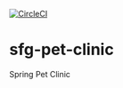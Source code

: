 
[![CircleCI](https://circleci.com/pipelines/gh/GeorgiDinov/sfg-pet-clinic.svg?style=svg)](https://app.circleci.com/pipelines/gh/GeorgiDinov/sfg-pet-clinic)
# sfg-pet-clinic
Spring Pet Clinic
